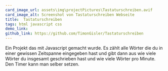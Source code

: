 ```yaml
---
card_image_url: assets\img\projectPictures\Tastaturschreiben.avif
card_image_alt: Screenshot von Tastaturschreiben Webseite
title:  Tastaturschreiben
tags: html javascript css
demo_link: 
github_link: https://github.com/TimonGisler/Tastaturschreiben
---
```


Ein Projekt das mit Javascript gemacht wurde. Es zählt alle Wörter die du in einer gewissen Zeitspanne eingegeben hast und gibt dann aus wie viele Wörter du insgesamt geschrieben hast und wie viele Wörter pro Minute. Den Timer kann man selber setzen.